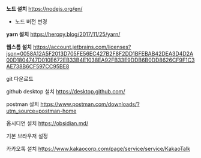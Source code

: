 **노드 설치**
https://nodejs.org/en/
- 노드 버전 변경

**yarn 설치**
https://heropy.blog/2017/11/25/yarn/

**웹스톰 설치**
https://account.jetbrains.com/licenses?json=0058A12A5F2013D705FE56EC427B2F8F2DD1BFEBAB42DEA3D4D2A00D1804747D010E672EB33B4E1038EA92FB33E9DDB6B0DD8626CF9F1C3AE738B6CF597CC95BE8

git 다운로드

github desktop  설치
https://desktop.github.com/

postman 설치
https://www.postman.com/downloads/?utm_source=postman-home

옵시디언 설치
https://obsidian.md/

기본 브라우저 설정

카카오톡 설치
https://www.kakaocorp.com/page/service/service/KakaoTalk